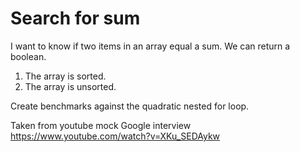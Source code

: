 Search for sum
==============

I want to know if two items in an array equal a sum. We can return a boolean.

1. The array is sorted.
2. The array is unsorted.

Create benchmarks against the quadratic nested for loop.


Taken from youtube mock Google interview
https://www.youtube.com/watch?v=XKu_SEDAykw
